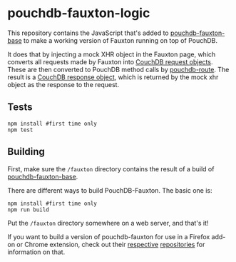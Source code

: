 pouchdb-fauxton-logic
=====================

This repository contains the JavaScript that's added to
[pouchdb-fauxton-base](https://github.com/marten-de-vries/pouchdb-fauxton-base)
to make a working version of Fauxton running on top of PouchDB.

It does that by injecting a mock XHR object in the Fauxton page, which
converts all requests made by Fauxton into
[CouchDB request objects](http://docs.couchdb.org/en/latest/json-structure.html#request-object).
These are then converted to PouchDB method calls by
[pouchdb-route](https://www.npmjs.org/package/pouchdb-route). The result
is a [CouchDB response object](http://docs.couchdb.org/en/latest/json-structure.html#response-object),
which is returned by the mock xhr object as the response to the request.

Tests
-----

	npm install #first time only
	npm test

Building
--------

First, make sure the `/fauxton` directory contains the result of a build
of [pouchdb-fauxton-base](https://github.com/marten-de-vries/pouchdb-fauxton-base).

There are different ways to build PouchDB-Fauxton. The basic one is:

	npm install #first time only
	npm run build

Put the `/fauxton` directory somewhere on a web server, and that's it!

If you want to build a version of pouchdb-fauxton for use in a Firefox
add-on or Chrome extension, check out their
[respective](https://github.com/marten-de-vries/pouchdb-fauxton-firefox-addon)
[repositories](https://github.com/marten-de-vries/pouchdb-fauxton-chrome-extension)
for information on that.
